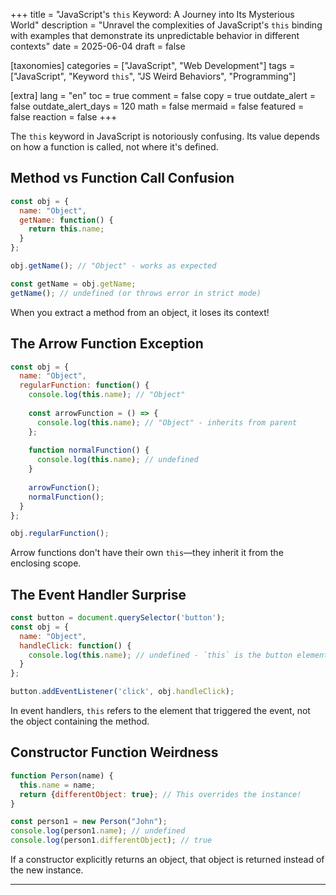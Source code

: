 +++
title = "JavaScript's `this` Keyword: A Journey into Its Mysterious World"
description = "Unravel the complexities of JavaScript's `this` binding with examples that demonstrate its unpredictable behavior in different contexts"
date = 2025-06-04
draft = false

[taxonomies]
categories = ["JavaScript", "Web Development"]
tags = ["JavaScript", "Keyword `this`", "JS Weird Behaviors", "Programming"]

[extra]
lang = "en"
toc = true
comment = false
copy = true
outdate_alert = false
outdate_alert_days = 120
math = false
mermaid = false
featured = false
reaction = false
+++

The `this` keyword in JavaScript is notoriously confusing. Its value depends on how a function is called, not where it's defined.

## Method vs Function Call Confusion

```javascript
const obj = {
  name: "Object",
  getName: function() {
    return this.name;
  }
};

obj.getName(); // "Object" - works as expected

const getName = obj.getName;
getName(); // undefined (or throws error in strict mode)
```

When you extract a method from an object, it loses its context!

## The Arrow Function Exception

```javascript
const obj = {
  name: "Object",
  regularFunction: function() {
    console.log(this.name); // "Object"
    
    const arrowFunction = () => {
      console.log(this.name); // "Object" - inherits from parent
    };
    
    function normalFunction() {
      console.log(this.name); // undefined
    }
    
    arrowFunction();
    normalFunction();
  }
};

obj.regularFunction();
```

Arrow functions don't have their own `this`—they inherit it from the enclosing scope.

## The Event Handler Surprise

```javascript
const button = document.querySelector('button');
const obj = {
  name: "Object",
  handleClick: function() {
    console.log(this.name); // undefined - `this` is the button element!
  }
};

button.addEventListener('click', obj.handleClick);
```

In event handlers, `this` refers to the element that triggered the event, not the object containing the method.

## Constructor Function Weirdness

```javascript
function Person(name) {
  this.name = name;
  return {differentObject: true}; // This overrides the instance!
}

const person1 = new Person("John");
console.log(person1.name); // undefined
console.log(person1.differentObject); // true
```

If a constructor explicitly returns an object, that object is returned instead of the new instance.

---